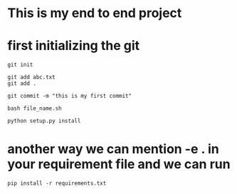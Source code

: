 # This is my end to end project 

# first initializing the git

```
git init
```
```
git add abc.txt
git add .
```
```
git commit -m "this is my first commit"
```
```
bash file_name.sh
```

```
python setup.py install    
```

# another way we can mention -e . in your requirement file and we can run 

```
pip install -r requirements.txt
```